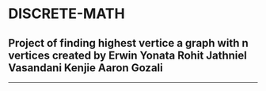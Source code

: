 # DISCRETE-MATH
Project of finding highest vertice a graph with n vertices created by
Erwin Yonata
Rohit Jathniel Vasandani
Kenjie Aaron Gozali
---
---
